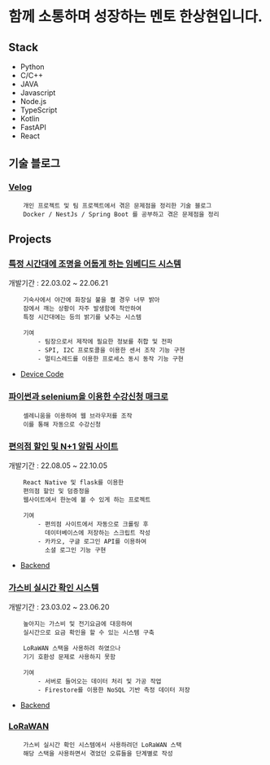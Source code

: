 # 함께 소통하며 성장하는 멘토 한상현입니다.

## Stack

- Python
- C/C++
- JAVA
- Javascript
- Node.js
- TypeScript
- Kotlin
- FastAPI
- React


## 기술 블로그

### [Velog](https://velog.io/@gks990401/posts)
```
    개인 프로젝트 및 팀 프로젝트에서 겪은 문제점을 정리한 기술 블로그
    Docker / NestJs / Spring Boot 를 공부하고 겪은 문제점을 정리
```

## Projects

### [특정 시간대에 조명을 어둡게 하는 임베디드 시스템](https://github.com/orgs/embeddedTeamARM)
개발기간 : 22.03.02 ~ 22.06.21
```
    기숙사에서 야간에 화장실 불을 켤 경우 너무 밝아
    잠에서 깨는 상황이 자주 발생함에 착안하여
    특정 시간대에는 등의 밝기를 낮추는 시스템

    기여
        - 팀장으로서 제작에 필요한 정보를 취합 및 전파
        - SPI, I2C 프로토콜을 이용한 센서 조작 기능 구현
        - 멀티스레드를 이용한 프로세스 동시 동작 기능 구현
```
- [Device Code](https://github.com/embeddedTeamARM/EmbeddedTeamproject)

### [파이썬과 selenium을 이용한 수강신청 매크로](https://github.com/PromotezCitizen/sugang_sinchung)
```
    셀레니움을 이용하여 웹 브라우저를 조작
    이를 통해 자동으로 수강신청
```

### [편의점 할인 및 N+1 알림 사이트](https://github.com/Pyundori)
개발기간 : 22.08.05 ~ 22.10.05
```
    React Native 및 flask를 이용한
    편의점 할인 및 덤증정을
    웹사이트에서 한눈에 볼 수 있게 하는 프로젝트

    기여
        - 편의점 사이트에서 자동으로 크롤링 후 
          데이터베이스에 저장하는 스크립트 작성
        - 카카오, 구글 로그인 API를 이용하여
          소셜 로그인 기능 구현
```
- [Backend](https://github.com/Pyundori/Crawling_Requests)


### [가스비 실시간 확인 시스템](https://github.com/kit-teamcook-2023)
개발기간 : 23.03.02 ~ 23.06.20
```
    높아지는 가스비 및 전기요금에 대응하여
    실시간으로 요금 확인을 할 수 있는 시스템 구축

    LoRaWAN 스택을 사용하려 하였으나
    기기 호환성 문제로 사용하지 못함

    기여
        - 서버로 들어오는 데이터 처리 및 가공 작업
        - Firestore를 이용한 NoSQL 기반 측정 데이터 저장
```
- [Backend](https://github.com/kit-teamcook-2023/teamcook-backend)

### [LoRaWAN](https://github.com/kit-teamcook-2023/the-things-stack_lora)
```
    가스비 실시간 확인 시스템에서 사용하려던 LoRaWAN 스택
    해당 스택을 사용하면서 겪었던 오류들을 단계별로 작성
```